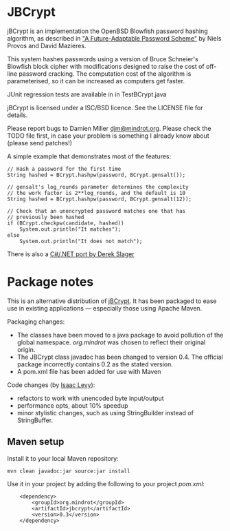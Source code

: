 # JBCrypt
jBCrypt is an implementation the OpenBSD Blowfish password hashing algorithm,
as described in ["A Future-Adaptable Password
Scheme"](http://www.openbsd.org/papers/bcrypt-paper.ps) by Niels Provos and
David Mazieres.  

This system hashes passwords using a version of Bruce Schneier's Blowfish block
cipher with modifications designed to raise the cost of off-line password
cracking. The computation cost of the algorithm is parameterised, so it can be
increased as computers get faster.  

JUnit regression tests are available in in TestBCrypt.java

jBCrypt is licensed under a ISC/BSD licence. See the LICENSE file for details.

Please report bugs to Damien Miller <djm@mindrot.org>. Please check the
TODO file first, in case your problem is something I already know about
(please send patches!)

A simple example that demonstrates most of the features:

	// Hash a password for the first time
	String hashed = BCrypt.hashpw(password, BCrypt.gensalt());

	// gensalt's log_rounds parameter determines the complexity
	// the work factor is 2**log_rounds, and the default is 10
	String hashed = BCrypt.hashpw(password, BCrypt.gensalt(12));

	// Check that an unencrypted password matches one that has
	// previously been hashed
	if (BCrypt.checkpw(candidate, hashed))
		System.out.println("It matches");
	else
		System.out.println("It does not match");

There is also a [C#/.NET port by Derek Slager](http://derekslager.com/blog/posts/2007/10/bcrypt-dotnet-strong-password-hashing-for-dotnet-and-mono.ashx)


# Package notes

This is an alternative distribution of [jBCrypt](http://www.mindrot.org/projects/jBCrypt). It has been
packaged to ease use in existing applications &mdash; especially those using
Apache Maven. 

Packaging changes:
- The classes have been moved to a java package to avoid pollution of the
  global namespace. *org.mindrot* was chosen to reflect their original origin.
- The JBCrypt class javadoc has been changed to version 0.4. The official
  package incorrectly contains 0.2 as the stated version.
- A pom.xml file has been added for use with Maven 

Code changes (by [Isaac Levy](https://github.com/isaacl)):
- refactors to work with unencoded byte input/output
- performance opts, about 10% speedup
- minor stylistic changes, such as using
  StringBuilder instead of StringBuffer.



## Maven setup

Install it to your local Maven repository:

	mvn clean javadoc:jar source:jar install

Use it in your project by adding the following to your project *pom.xml*:

        <dependency>
            <groupId>org.mindrot</groupId>
            <artifactId>jbcrypt</artifactId>
            <version>0.3</version>
        </dependency>

